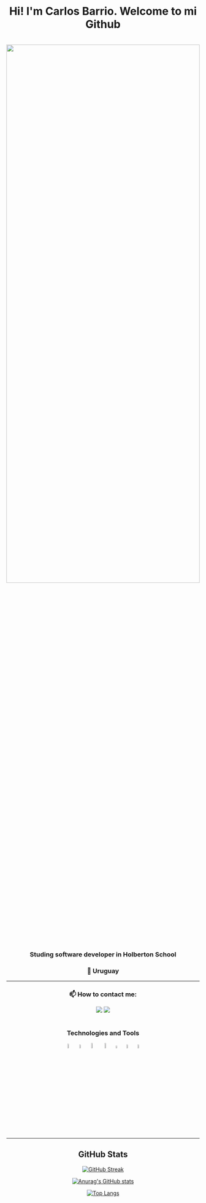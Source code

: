 <div id="header" align="center">
<h1 align="cente">Hi! I'm Carlos Barrio. Welcome to mi Github</h1>
<br>
<img src="https://media.giphy.com/media/v1.Y2lkPTc5MGI3NjExNjE3ODdjMTVmY2IyYjZkOTIxNjAyYjMxNjNiMzQyMTI1NzdlMTZjOSZjdD1n/dv6t1fuAPrYHM5mJyT/giphy.gif" width=100% height=60%></img>
<br>
<h3 align="center">Studing software developer in Holberton School</h3>
<h3 align="center">📍 Uruguay</h3>
</div>

---

<h3 align="center"> 📫 How to contact me: </h3>
<div align="center">
<a href="carlos-barrio@hotmail.com"> <img src="https://img.shields.io/static/v1?style=for-the-badge&message=Email&color=ea4335&logo=Gmail&logoColor=FFFFFF&label=" /></a>
<a href="https://www.linkedin.com/in/carlos-j-barrio/"> <img src="https://img.shields.io/static/v1?style=for-the-badge&message=LinkedIn&color=0a66c2&logo=LinkedIn&logoColor=FFFFFF&label=" /></a>
<a href="carlosbarrio.cb96@gmail.com> <img src="https://img.shields.io/badge/Gmail-D14836?style=for-the-badge&logo=gmail&logoColor=white"/></a>
</div>

#

### <p align="center"> **Technologies and Tools** </p>
<div align="center">
<a  href="https://www.python.org/"><img src="https://cdn4.iconfinder.com/data/icons/logos-and-brands/512/267_Python_logo-512.png" alt="Python" width=5.5%></img></a>
  <a  href="https://www.cprogramming.com/"><img src="https://upload.wikimedia.org/wikipedia/commons/thumb/1/18/C_Programming_Language.svg/1200px-C_Programming_Language.svg.png" alt="C Language logo" width=5% heigth=5%></img></a>
  <a  href="https://www.mysql.com/"><img src="https://www.todopostgresql.com/wp-content/uploads/2021/04/mysql2.png" alt="MySQL" width=6%></img></a>
  <img src="https://upload.wikimedia.org/wikipedia/commons/thumb/6/61/HTML5_logo_and_wordmark.svg/512px-HTML5_logo_and_wordmark.svg.png?20170517184425" alt="HTML5 logo" width=6% heigth=6%></img>
  <img src="https://upload.wikimedia.org/wikipedia/commons/thumb/d/d5/CSS3_logo_and_wordmark.svg/1200px-CSS3_logo_and_wordmark.svg.png" alt="CSS3 logo" width=4.3% heigth=4.3%></img>
  <a  href="https://www.gnu.org/software/bash/"><img src="https://upload.wikimedia.org/wikipedia/commons/thumb/4/4b/Bash_Logo_Colored.svg/1200px-Bash_Logo_Colored.svg.png" alt="BASH logo" width=5% heigth=5%></img></a>
  <a  href="https://github.com/"><img src="https://cdn-icons-png.flaticon.com/512/919/919847.png" alt="GitHub logo" width=5% heigth=5%></img></a>
</div>

---

<h2 align="center">GitHub Stats</h2>
<div align="center">

[![GitHub Streak](https://streak-stats.demolab.com?user=charlybarrio&theme=neon-dark&hide_border=true&date_format=j%20M%5B%20Y%5D)](https://git.io/streak-stats)

[![Anurag's GitHub stats](https://github-readme-stats.vercel.app/api?username=charlybarrio&theme=transparent&border=true)](https://github.com/anuraghazra/github-readme-stats)

[![Top Langs](https://github-readme-stats.vercel.app/api/top-langs/?username=charlybarrio&border=true&layout=compact)](https://github.com/anuraghazra/github-readme-stats)

</div>
